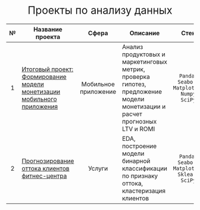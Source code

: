 <h1 style="font-weight:normal" align="center">
  &nbsp;Проекты по анализу данных&nbsp;
</h1>

|№|Название проекта|Сфера|Описание|Стек|
|:-----:|-----|:-----:|-----|:-----:|
|1|[Итоговый проект: Формирование модели монетизации мобильного приложения](https://github.com/pyrrow0w/Yandex_practicum/tree/main/Monetization%20model)|Мобильное приложение|Анализ продуктовых и маркетинговых метрик, проверка гипотез, предложение модели монетизации и расчет прогнозных LTV и ROMI |`Pandas` `Seaborn` `Matplotlib` `Numpy` `SciPy`|
|2|[Прогнозирование оттока клиентов фитнес-центра](https://github.com/pyrrow0w/Yandex_practicum/tree/main/Machine%20learning)|Услуги|EDA, построение модели бинарной классификации по признаку оттока, кластеризация клиентов|`Pandas` `Seaborn` `Matplotlib` `Sklearn` `SciPy`|
